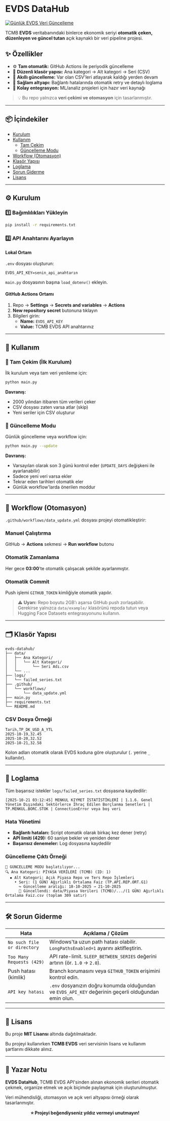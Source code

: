 # EVDS DataHub

[![Günlük EVDS Veri Güncelleme](https://github.com/Fetiiii/evds-datahub/actions/workflows/data_update.yml/badge.svg)](../../actions/workflows/data_update.yml)

TCMB **EVDS** veritabanındaki binlerce ekonomik seriyi **otomatik çeken, düzenleyen ve güncel tutan** açık kaynaklı bir veri pipeline projesi.

## ✨ Özellikler

- ⚙️ **Tam otomatik:** GitHub Actions ile periyodik güncelleme
- 💾 **Düzenli klasör yapısı:** Ana kategori → Alt kategori → Seri (CSV)
- 🔁 **Akıllı güncelleme:** Var olan CSV'leri atlayarak kaldığı yerden devam
- 🧱 **Sağlam altyapı:** Bağlantı hatalarında otomatik retry ve detaylı loglama
- 🚀 **Kolay entegrasyon:** ML/analiz projeleri için hazır veri kaynağı

> 💡 Bu repo yalnızca **veri çekimi ve otomasyon** için tasarlanmıştır.

---

## 📦 İçindekiler

- [Kurulum](#-kurulum)
- [Kullanım](#-kullanım)
  - [Tam Çekim](#-tam-çekim-ilk-kurulum)
  - [Güncelleme Modu](#-güncelleme-modu)
- [Workflow (Otomasyon)](#-workflow-otomasyon)
- [Klasör Yapısı](#️-klasör-yapısı)
- [Loglama](#-loglama)
- [Sorun Giderme](#-sorun-giderme)
- [Lisans](#-lisans)

---

## ⚙️ Kurulum

### 1️⃣ Bağımlılıkları Yükleyin

```bash
pip install -r requirements.txt
```

### 2️⃣ API Anahtarını Ayarlayın

#### Lokal Ortam

`.env` dosyası oluşturun:

```env
EVDS_API_KEY=senin_api_anahtarın
```

`main.py` dosyasının başına `load_dotenv()` ekleyin.

#### GitHub Actions Ortamı

1. Repo → **Settings** → **Secrets and variables** → **Actions**
2. **New repository secret** butonuna tıklayın
3. Bilgileri girin:
   - **Name:** `EVDS_API_KEY`
   - **Value:** TCMB EVDS API anahtarınız

---

## 🚀 Kullanım

### 🔹 Tam Çekim (İlk Kurulum)

İlk kurulum veya tam veri yenileme için:

```bash
python main.py
```

**Davranış:**
- 2000 yılından itibaren tüm verileri çeker
- CSV dosyası zaten varsa atlar (skip)
- Yeni seriler için CSV oluşturur

### 🔹 Güncelleme Modu

Günlük güncelleme veya workflow için:

```bash
python main.py --update
```

**Davranış:**
- Varsayılan olarak son 3 günü kontrol eder (`UPDATE_DAYS` değişkeni ile ayarlanabilir)
- Sadece yeni veri varsa ekler
- Tekrar eden tarihleri otomatik eler
- Günlük workflow'larda önerilen moddur

---

## 🤖 Workflow (Otomasyon)

`.github/workflows/data_update.yml` dosyası projeyi otomatikleştirir:

### Manuel Çalıştırma
GitHub → **Actions** sekmesi → **Run workflow** butonu

### Otomatik Zamanlama
Her gece **03:00**'te otomatik çalışacak şekilde ayarlanmıştır.

### Otomatik Commit
Push işlemi `GITHUB_TOKEN` kimliğiyle otomatik yapılır.

> ⚠️ **Uyarı:** Repo boyutu 2GB'ı aşarsa GitHub push zorlaşabilir. Gerekirse yalnızca `data/example/` klasörünü repoda tutun veya Hugging Face Datasets entegrasyonunu kullanın.

---

## 🗂️ Klasör Yapısı

```
evds-datahub/
├── data/
│   ├── Ana Kategori/
│   │   └── Alt Kategori/
│   │       └── Seri Adı.csv
│   └── ...
├── logs/
│   └── failed_series.txt
├── .github/
│   └── workflows/
│       └── data_update.yml
├── main.py
├── requirements.txt
└── README.md
```

### CSV Dosya Örneği

```csv
Tarih,TP_DK_USD_A_YTL
2025-10-19,32.45
2025-10-20,32.52
2025-10-21,32.58
```

Kolon adları otomatik olarak EVDS koduna göre oluşturulur (`.` yerine `_` kullanılır).

---

## 🧾 Loglama

Tüm başarısız istekler `logs/failed_series.txt` dosyasına kaydedilir:

```
[2025-10-21 03:12:45] MENKUL KIYMET İSTATİSTİKLERİ | 1.1.6. Genel Yönetim Dışındaki Sektörlerce İhraç Edilen Borçlanma Senetleri | TP.MENKUL.BORC.STOK | ConnectionError veya boş veri
```

### Hata Yönetimi

- **Bağlantı hataları:** Script otomatik olarak birkaç kez dener (retry)
- **API limiti (429):** 60 saniye bekler ve yeniden dener
- **Başarısız denemeler:** Log dosyasına kaydedilir

### Güncelleme Çıktı Örneği

```
📡 GÜNCELLEME MODU başlatılıyor...
🔍 Ana Kategori: PİYASA VERİLERİ (TCMB) (ID: 1)
  ▪ Alt Kategori: Açık Piyasa Repo ve Ters Repo İşlemleri
    • Seri: (1 GÜN) Ağırlıklı Ortalama Faiz (TP.API.REP.ORT.G1)
      ↪ Güncelleme aralığı: 18-10-2025 → 21-10-2025
      🔄 Güncellendi: data/Piyasa Verileri (TCMB)/.../(1 GÜN) Ağırlıklı Ortalama Faiz.csv (toplam 309 satır)
```

---

## 🛠️ Sorun Giderme

| Hata | Açıklama / Çözüm |
|------|------------------|
| `No such file or directory` | Windows'ta uzun path hatası olabilir. `LongPathsEnabled=1` ayarını aktifleştirin. |
| `Too Many Requests (429)` | API rate-limit. `SLEEP_BETWEEN_SERIES` değerini artırın (ör. `1.0` → `2.0`). |
| Push hatası (kimlik) | Branch korumasını veya `GITHUB_TOKEN` erişimini kontrol edin. |
| `API key hatası` | `.env` dosyanızın doğru konumda olduğundan ve `EVDS_API_KEY` değerinin geçerli olduğundan emin olun. |

---

## 📘 Lisans

Bu proje **MIT Lisansı** altında dağıtılmaktadır.

Bu projeyi kullanırken **TCMB EVDS** veri servisinin lisans ve kullanım şartlarını dikkate alınız.

---

## 🧠 Yazar Notu

**EVDS DataHub**, TCMB EVDS API'sinden alınan ekonomik serileri otomatik çekmek, organize etmek ve açık biçimde paylaşmak için oluşturulmuştur.

Veri mühendisliği, otomasyon ve açık veri altyapısı örneği olarak tasarlanmıştır.


<div align="center">

**⭐ Projeyi beğendiyseniz yıldız vermeyi unutmayın!**

</div>
